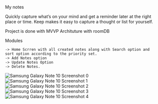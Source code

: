 My notes 

Quickly capture what’s on your mind and get a reminder later at the right place or time. Keep makes it easy to capture a thought or list for yourself.

Project is done with MVVP Archituture with roomDB

Modules 

    -> Home Scrren with all created notes along with Search option and sort option according to the priority set.
    -> Add Notes option 
    -> Update Notes Option
    -> Delete Notes.
![Samsung Galaxy Note 10 Screenshot 0](https://user-images.githubusercontent.com/98322945/153582607-bee3c5c2-569b-4961-80b6-8e6f24689d91.png)
![Samsung Galaxy Note 10 Screenshot 1](https://user-images.githubusercontent.com/98322945/153582615-97274eec-b2e6-4019-bf28-32d5fe81fbed.png)
![Samsung Galaxy Note 10 Screenshot 2](https://user-images.githubusercontent.com/98322945/153582627-6025e0d1-0dbb-4bd2-8b5b-698921d6d8ba.png)
![Samsung Galaxy Note 10 Screenshot 3](https://user-images.githubusercontent.com/98322945/153582637-fb4867eb-b3dd-4696-8369-4cee936e43b4.png)
![Samsung Galaxy Note 10 Screenshot 4](https://user-images.githubusercontent.com/98322945/153582641-de4027c9-a717-4755-9727-e2c6e1deb0b3.png)
